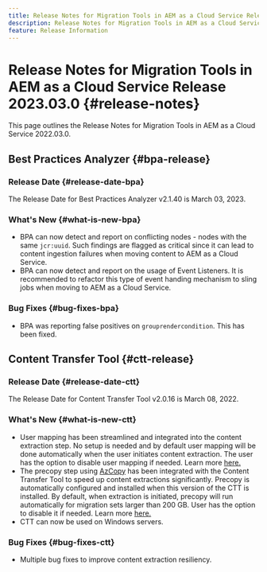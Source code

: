 ```yaml
---
title: Release Notes for Migration Tools in AEM as a Cloud Service Release 2023.03.0
description: Release Notes for Migration Tools in AEM as a Cloud Service Release 2022.03.0
feature: Release Information
---
```

# Release Notes for Migration Tools in AEM as a Cloud Service Release 2023.03.0 {#release-notes}

This page outlines the Release Notes for Migration Tools in AEM as a Cloud Service 2022.03.0.

## Best Practices Analyzer {#bpa-release}

### Release Date {#release-date-bpa}

The Release Date for Best Practices Analyzer v2.1.40 is March 03, 2023. 

### What's New {#what-is-new-bpa}

* BPA can now detect and report on conflicting nodes - nodes with the same `jcr:uuid`. Such findings are flagged as critical since it can lead to content ingestion failures when moving content to AEM as a Cloud Service.  
* BPA can now detect and report on the usage of Event Listeners. It is recommended to refactor this type of event handing mechanism to sling jobs when moving to AEM as a Cloud Service. 

### Bug Fixes {#bug-fixes-bpa}

* BPA was reporting false positives on `grouprendercondition`. This has been fixed.

## Content Transfer Tool {#ctt-release}

### Release Date {#release-date-ctt}

The Release Date for Content Transfer Tool v2.0.16 is March 08, 2022.

### What's New {#what-is-new-ctt}

* User mapping has been streamlined and integrated into the content extraction step. No setup is needed and by default user mapping will be done automatically when the user initiates content extraction. The user has the option to disable user mapping if needed. Learn more [here.](https://experienceleague.adobe.com/docs/experience-manager-cloud-service/content/migration-journey/cloud-migration/content-transfer-tool/user-mapping-and-migration.html?lang=en#user-mapping-detail)
* The precopy step using [AzCopy](https://learn.microsoft.com/en-us/azure/storage/common/storage-use-azcopy-v10) has been integrated with the Content Transfer Tool to speed up content extractions significantly. Precopy is automatically configured and installed when this version of the CTT is installed. By default, when extraction is initiated, precopy will run automatically for migration sets larger than 200 GB. User has the option to disable it if needed. Learn more [here.](https://experienceleague.adobe.com/docs/experience-manager-cloud-service/content/migration-journey/cloud-migration/content-transfer-tool/handling-large-content-repositories.html?lang=en)
* CTT can now be used on Windows servers.

### Bug Fixes {#bug-fixes-ctt}

* Multiple bug fixes to improve content extraction resiliency.
